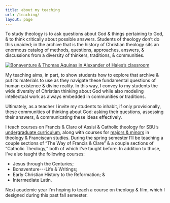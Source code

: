 ```yaml
---
title: about my teaching
url: /teaching/
layout: page
---
```


To study theology is to ask questions about God & things pertaining to God, & to think critically about possible answers. Students of theology don’t do this unaided; in the archive that is the history of Christian theology sits an enormous catalog of methods, questions, approaches, answers, & discussions from a diversity of thinkers, traditions, & communities.

[![Bonaventure & Thomas Aquinas in Alexander of Halesʼs classroom](/teaching.webp)](https://www.google.com/books/edition/R_P_Alexandri_de_Hales_primi_inter_minor/6bvr4x05_PQC?hl=en&gbpv=0&kptab=overview)
		
My teaching aims, in part, to show students how to explore that archive & put its materials to use as they navigate these fundamental questions of human existence & divine reality. In this way, I convey to my students the wide diversity of Christian thinking about God while also modeling intellectual work as always embedded in communities or traditions.
		
Ultimately, as a teacher I invite my students to inhabit, if only provisionally, these communities of thinking about God: asking their questions, assessing their answers, & communicating these ideas effectively.
		
I teach courses on Francis & Clare of Assisi & Catholic theology for SBU’s [undergraduate curriculum](https://www.sbu.edu/academics/general-education-curriculum), along with courses for [majors & minors](https://www.sbu.edu/academics/theology-and-franciscan-studies) in theology & Franciscan studies. During the spring semester I’ll be teaching a couple sections of “The Way of Francis & Clare” & a couple sections of “Catholic Theology,” both of which I've taught before. In addition to those, I’ve also taught the following courses:
		
* Jesus through the Centuries;
* Bonaventure---Life & Writings;
* Early Christian History to the Reformation; &
* Intermediate Latin.

Next academic year I'm hoping to teach a course on theology & film, which I designed during this past fall semester.
